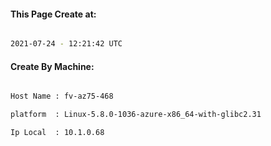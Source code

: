 
   
#### This Page Create at:

```bash

2021-07-24 - 12:21:42 UTC

```

#### Create By Machine:

```bash

Host Name : fv-az75-468

platform  : Linux-5.8.0-1036-azure-x86_64-with-glibc2.31

Ip Local  : 10.1.0.68

```

